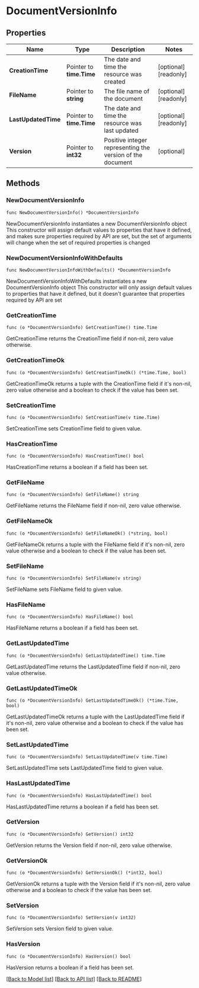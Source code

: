 # DocumentVersionInfo

## Properties

Name | Type | Description | Notes
------------ | ------------- | ------------- | -------------
**CreationTime** | Pointer to **time.Time** | The date and time the resource was created | [optional] [readonly] 
**FileName** | Pointer to **string** | The file name of the document | [optional] [readonly] 
**LastUpdatedTime** | Pointer to **time.Time** | The date and time the resource was last updated | [optional] [readonly] 
**Version** | Pointer to **int32** | Positive integer representing the version of the document | [optional] 

## Methods

### NewDocumentVersionInfo

`func NewDocumentVersionInfo() *DocumentVersionInfo`

NewDocumentVersionInfo instantiates a new DocumentVersionInfo object
This constructor will assign default values to properties that have it defined,
and makes sure properties required by API are set, but the set of arguments
will change when the set of required properties is changed

### NewDocumentVersionInfoWithDefaults

`func NewDocumentVersionInfoWithDefaults() *DocumentVersionInfo`

NewDocumentVersionInfoWithDefaults instantiates a new DocumentVersionInfo object
This constructor will only assign default values to properties that have it defined,
but it doesn't guarantee that properties required by API are set

### GetCreationTime

`func (o *DocumentVersionInfo) GetCreationTime() time.Time`

GetCreationTime returns the CreationTime field if non-nil, zero value otherwise.

### GetCreationTimeOk

`func (o *DocumentVersionInfo) GetCreationTimeOk() (*time.Time, bool)`

GetCreationTimeOk returns a tuple with the CreationTime field if it's non-nil, zero value otherwise
and a boolean to check if the value has been set.

### SetCreationTime

`func (o *DocumentVersionInfo) SetCreationTime(v time.Time)`

SetCreationTime sets CreationTime field to given value.

### HasCreationTime

`func (o *DocumentVersionInfo) HasCreationTime() bool`

HasCreationTime returns a boolean if a field has been set.

### GetFileName

`func (o *DocumentVersionInfo) GetFileName() string`

GetFileName returns the FileName field if non-nil, zero value otherwise.

### GetFileNameOk

`func (o *DocumentVersionInfo) GetFileNameOk() (*string, bool)`

GetFileNameOk returns a tuple with the FileName field if it's non-nil, zero value otherwise
and a boolean to check if the value has been set.

### SetFileName

`func (o *DocumentVersionInfo) SetFileName(v string)`

SetFileName sets FileName field to given value.

### HasFileName

`func (o *DocumentVersionInfo) HasFileName() bool`

HasFileName returns a boolean if a field has been set.

### GetLastUpdatedTime

`func (o *DocumentVersionInfo) GetLastUpdatedTime() time.Time`

GetLastUpdatedTime returns the LastUpdatedTime field if non-nil, zero value otherwise.

### GetLastUpdatedTimeOk

`func (o *DocumentVersionInfo) GetLastUpdatedTimeOk() (*time.Time, bool)`

GetLastUpdatedTimeOk returns a tuple with the LastUpdatedTime field if it's non-nil, zero value otherwise
and a boolean to check if the value has been set.

### SetLastUpdatedTime

`func (o *DocumentVersionInfo) SetLastUpdatedTime(v time.Time)`

SetLastUpdatedTime sets LastUpdatedTime field to given value.

### HasLastUpdatedTime

`func (o *DocumentVersionInfo) HasLastUpdatedTime() bool`

HasLastUpdatedTime returns a boolean if a field has been set.

### GetVersion

`func (o *DocumentVersionInfo) GetVersion() int32`

GetVersion returns the Version field if non-nil, zero value otherwise.

### GetVersionOk

`func (o *DocumentVersionInfo) GetVersionOk() (*int32, bool)`

GetVersionOk returns a tuple with the Version field if it's non-nil, zero value otherwise
and a boolean to check if the value has been set.

### SetVersion

`func (o *DocumentVersionInfo) SetVersion(v int32)`

SetVersion sets Version field to given value.

### HasVersion

`func (o *DocumentVersionInfo) HasVersion() bool`

HasVersion returns a boolean if a field has been set.


[[Back to Model list]](../README.md#documentation-for-models) [[Back to API list]](../README.md#documentation-for-api-endpoints) [[Back to README]](../README.md)


